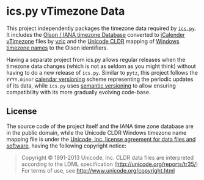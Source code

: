 # ics.py vTimezone Data
This project independently packages the timezone data required by [`ics.py`](https://github.com/C4ptainCrunch/ics.py).
It includes the [Olson / IANA timezone Database](https://www.iana.org/time-zones) converted to [iCalender vTimezone](https://icalendar.org/iCalendar-RFC-5545/3-6-5-time-zone-component.html) files by [vzic](https://github.com/libical/vzic/)
and the [Unicode CLDR](http://cldr.unicode.org/index) mapping of [Windows timezone names](http://cldr.unicode.org/development/development-process/design-proposals/extended-windows-olson-zid-mapping) to the Olson identifiers.

Having a separate project from ics.py allows regular releases when the timezone data changes
(which is not as seldom as you might think) without having to do a new release of `ics.py`.
Similar to `pytz`, this project follows the `YYYY.minor` [calendar versioning](https://calver.org/) scheme representing the periodic updates of its data,
while `ics.py` uses [semantic versioning](https://semver.org/) to allow ensuring compatibility with its more gradually evolving code-base.

## License
The source code of the project itself and the IANA time zone database are in the public domain,
while the Unicode CLDR Windows timezone name mapping file is under the [Unicode, inc. license agreement for data files and software](https://www.unicode.org/license.html), having the following copyright notice:
> Copyright © 1991-2013 Unicode, Inc.
> CLDR data files are interpreted according to the LDML specification (http://unicode.org/reports/tr35/)
> For terms of use, see http://www.unicode.org/copyright.html